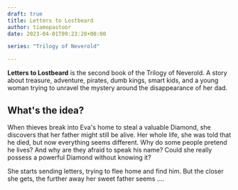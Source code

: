 ```yaml
---
draft: true
title: Letters to Lostbeard
author: tiamopastoor
date: 2023-04-01T09:23:28+00:00

series: "Trilogy of Neverold"

---
```

**Letters to Lostbeard** is the second book of the Trilogy of Neverold. A story about treasure, adventure, pirates, dumb kings, smart kids, and a young woman trying to unravel the mystery around the disappearance of her dad.

## What's the idea?

When thieves break into Eva's home to steal a valuable Diamond, she discovers that her father might still be alive. Her whole life, she was told that he died, but now everything seems different. Why do some people pretend he lives? And why are they afraid to speak his name? Could she really possess a powerful Diamond without knowing it?

She starts sending letters, trying to flee home and find him. But the closer she gets, the further away her sweet father seems ....